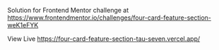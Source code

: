 Solution for Frontend Mentor challenge at https://www.frontendmentor.io/challenges/four-card-feature-section-weK1eFYK

View Live https://four-card-feature-section-tau-seven.vercel.app/
